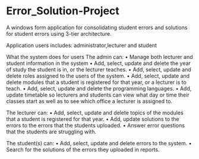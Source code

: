 # Error_Solution-Project
A windows form application for consolidating student errors and solutions for student errors using 3-tier architecture.

Application users includes: administrator,lecturer and student

What the system does for users
 The admin can:
• Manage both lecturer and student information in the system
•	Add, select, update and delete the year of study the student is in, or the lecturer teaches.
•	Add, select, update and delete roles assigned to the users of the system.
•	Add, select, update and delete modules that a student is registered for that year, or a lecturer is to teach.
•	Add, select, update and delete the programming languages.
•	Add, update timetable so lecturers and students can view what day or time their classes start as well as to see which office a lecturer is assigned to.

The lecturer can:
•	Add, select, update and delete topics of the modules that a student is registered for that year.
•	Add, update solutions to the errors to the errors that the students uploaded.
•	Answer error questions that the students are struggling with.

The student(s) can:
•	Add, select, update and delete errors to the system.
•	Search for the solutions of the errors they uploaded in reports.


